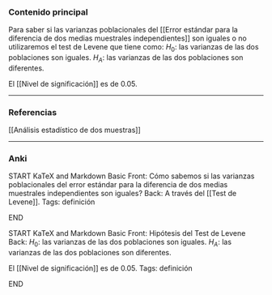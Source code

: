 ### Contenido principal

Para saber si las varianzas poblacionales del [[Error estándar para la diferencia de dos medias muestrales independientes]] son iguales o no utilizaremos el test de Levene que tiene como:
$H_0:$ las varianzas de las dos poblaciones son iguales.
$H_A:$ las varianzas de las dos poblaciones son diferentes.

El [[Nivel de significación]] es de $0.05$.

--- 
### Referencias

[[Análisis estadístico de dos muestras]]

---
### Anki

START
KaTeX and Markdown Basic
Front: Cómo sabemos si las varianzas poblacionales del error estándar para la diferencia de dos medias muestrales independientes son iguales?
Back: A través del [[Test de Levene]].
Tags: definición
<!--ID: 1704108636051-->
END

START
KaTeX and Markdown Basic
Front: Hipótesis del Test de Levene
Back: $H_0:$ las varianzas de las dos poblaciones son iguales.
$H_A:$ las varianzas de las dos poblaciones son diferentes.

El [[Nivel de significación]] es de $0.05$.
Tags: definición
<!--ID: 1704108636055-->
END
